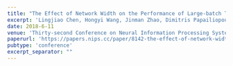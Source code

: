 ```yaml
---
title: "The Effect of Network Width on the Performance of Large-batch Training"
excerpt: 'Lingjiao Chen, Hongyi Wang, Jinman Zhao, Dimitris Papailiopoulos, Paraschos Koutris'
date: 2018-6-11
venue: 'Thirty-second Conference on Neural Information Processing Systems (NIPS 2018)'
paperurl: 'https://papers.nips.cc/paper/8142-the-effect-of-network-width-on-the-performance-of-large-batch-training'
pubtype: 'conference'
excerpt_separator: ""
---
```

